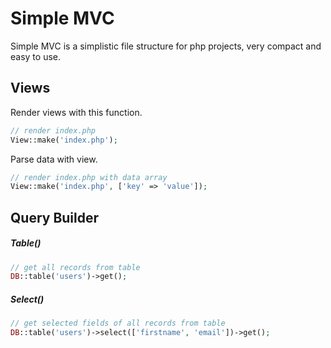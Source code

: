 # Simple MVC

Simple MVC is a simplistic file structure for php projects, very compact and easy to use.

## Views

Render views with this function.
```php
// render index.php
View::make('index.php');
```

Parse data with view.
```php
// render index.php with data array
View::make('index.php', ['key' => 'value']);
```

## Query Builder

##### Table()

```php
// get all records from table
DB::table('users')->get();
```

##### Select()

```php
// get selected fields of all records from table
DB::table('users')->select(['firstname', 'email'])->get();
```